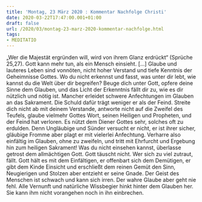 ```yaml
---
title: 'Montag, 23 März 2020 : Kommentar Nachfolge Christi'
date: 2020-03-22T17:47:00.001+01:00
draft: false
url: /2020/03/montag-23-marz-2020-kommentar-nachfolge.html
tags: 
- MEDITATIO
---
```


„Wer die Majestät ergründen will, wird von ihrem Glanz erdrückt“ (Sprüche 25,27). Gott kann mehr tun, als ein Mensch einsieht. \[…\] Glaube und lauteres Leben sind vonnöten, nicht hoher Verstand und tiefe Kenntnis der Geheimnisse Gottes. Wo du nicht erkennst und fasst, was unter dir lebt, wie kannst du die Welt über dir begreifen? Beuge dich unter Gott, opfere deine Sinne dem Glauben, und das Licht der Erkenntnis fällt dir zu, wie es dir nützlich und nötig ist. Mancher erleidet schwere Anfechtungen im Glauben an das Sakrament. Die Schuld dafür trägt weniger er als der Feind. Streite dich nicht ab mit deinem Verstande, antworte nicht auf die Zweifel des Teufels, glaube vielmehr Gottes Wort, seinen Heiligen und Propheten, und der Feind hat verloren. Es nützt dem Diener Gottes sehr, solches oft zu erdulden. Denn Ungläubige und Sünder versucht er nicht, er ist ihrer sicher, gläubige Fromme aber plagt er mit vielerlei Anfechtung. Verharre also einfältig im Glauben, ohne zu zweifeln, und tritt mit Ehrfurcht und Ergebung hin zum heiligen Sakrament! Was du nicht einsehen kannst, überlasse getrost dem allmächtigen Gott. Gott täuscht nicht. Wer sich zu viel zutraut, fällt. Gott hält es mit dem Einfältigen, er offenbart sich dem Demütigen, er gibt dem Kinde Einsicht und erschließt dem reinen Gemüt den Sinn, Neugierigen und Stolzen aber entzieht er seine Gnade. Der Geist des Menschen ist schwach und kann sich irren. Der wahre Glaube aber geht nie fehl. Alle Vernunft und natürliche Wissbegier hinkt hinter dem Glauben her. Sie kann ihm nicht vorangehen noch in ihn einbrechen.